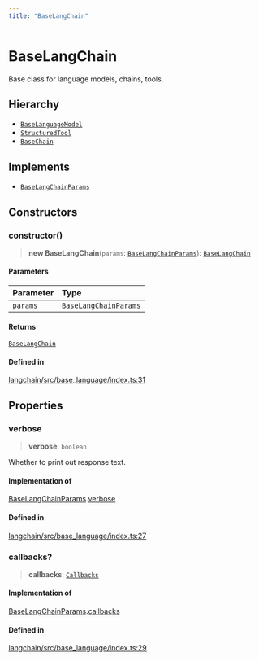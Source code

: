 ```yaml
---
title: "BaseLangChain"
---
```


# BaseLangChain

Base class for language models, chains, tools.

## Hierarchy

- [`BaseLanguageModel`](BaseLanguageModel.md)
- [`StructuredTool`](../../tools/classes/StructuredTool.md)
- [`BaseChain`](../../chains/classes/BaseChain.md)

## Implements

- [`BaseLangChainParams`](../interfaces/BaseLangChainParams.md)

## Constructors

### constructor()

> **new BaseLangChain**(`params`: [`BaseLangChainParams`](../interfaces/BaseLangChainParams.md)): [`BaseLangChain`](BaseLangChain.md)

#### Parameters

| Parameter | Type                                                          |
| :-------- | :------------------------------------------------------------ |
| `params`  | [`BaseLangChainParams`](../interfaces/BaseLangChainParams.md) |

#### Returns

[`BaseLangChain`](BaseLangChain.md)

#### Defined in

[langchain/src/base_language/index.ts:31](https://github.com/hwchase17/langchainjs/blob/ddf2996/langchain/src/base_language/index.ts#L31)

## Properties

### verbose

> **verbose**: `boolean`

Whether to print out response text.

#### Implementation of

[BaseLangChainParams](../interfaces/BaseLangChainParams.md).[verbose](../interfaces/BaseLangChainParams.md#verbose)

#### Defined in

[langchain/src/base_language/index.ts:27](https://github.com/hwchase17/langchainjs/blob/ddf2996/langchain/src/base_language/index.ts#L27)

### callbacks?

> **callbacks**: [`Callbacks`](../../callbacks/types/Callbacks.md)

#### Implementation of

[BaseLangChainParams](../interfaces/BaseLangChainParams.md).[callbacks](../interfaces/BaseLangChainParams.md#callbacks)

#### Defined in

[langchain/src/base_language/index.ts:29](https://github.com/hwchase17/langchainjs/blob/ddf2996/langchain/src/base_language/index.ts#L29)
